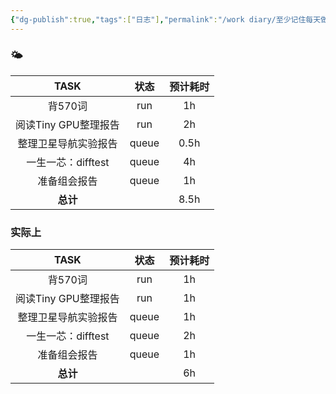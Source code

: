```yaml
---
{"dg-publish":true,"tags":["日志"],"permalink":"/work diary/至少记住每天做了什么/2024-05-17：周五/","dgPassFrontmatter":true}
---
```


### 🌤

|      TASK      |  状态   | 预计耗时 |
| :------------: | :---: | :--: |
|     背570词      |  run  |  1h  |
| 阅读Tiny GPU整理报告 |  run  |  2h  |
|   整理卫星导航实验报告   | queue | 0.5h |
| 一生一芯：difftest  | queue |  4h  |
|     准备组会报告     | queue |  1h  |
|     **总计**     |       | 8.5h |

### 实际上
|      TASK      |  状态   | 预计耗时 |
| :------------: | :---: | :--: |
|     背570词      |  run  |  1h  |
| 阅读Tiny GPU整理报告 |  run  |  1h  |
|   整理卫星导航实验报告   | queue |  1h  |
| 一生一芯：difftest  | queue |  2h  |
|     准备组会报告     | queue |  1h  |
|     **总计**     |       |  6h  |
